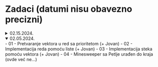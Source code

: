 # Zadaci (datumi nisu obavezno precizni)

<details>
  <summary>02.15.2024.</summary>
  - 05 - [Dužina najdužeg prohodnog puta](https://petlja.org/biblioteka/r/Zbirka2/najduzi_prohodan_put)
</details>

<details open>
  <summary>02.05.2024.</summary>
  - 01 - Pretvaranje vektora u red sa prioritetom (+ Jovan)
  - 02 - Implementacija reda pomoću liste (+ Jovan)
  - 03 - Implementacija steka pomoću vektora (+ Jovan)
  - 04 - Minesweeper sa Petlje urađen do kraja (ovde već ne...)
</details>
